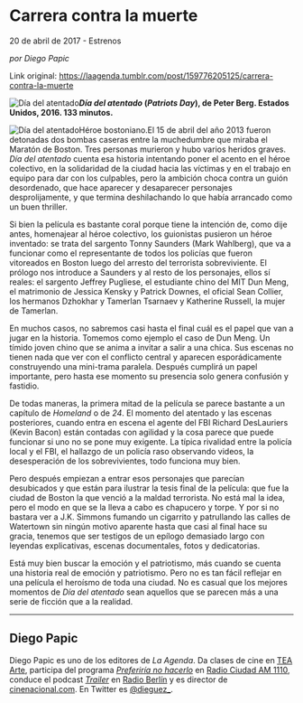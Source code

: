 # Carrera contra la muerte



20 de abril de 2017 - Estrenos

_por Diego Papic_

Link original: https://laagenda.tumblr.com/post/159776205125/carrera-contra-la-muerte

![Día del atentado](https://64.media.tumblr.com/4e7bee52a56f2431b1e91259571bbae1/tumblr_inline_pjzq1jr2hn1t6q87u_500.jpg)***Día del atentado* (*Patriots Day*), de Peter Berg. Estados Unidos, 2016. 133 minutos.**

![Día del atentado](https://64.media.tumblr.com/4e7bee52a56f2431b1e91259571bbae1/tumblr_inline_pjzq1jr2hn1t6q87u_500.jpg)Héroe bostoniano.El 15 de abril del año 2013 fueron detonadas dos bombas caseras entre la muchedumbre que miraba el Maratón de Boston. Tres personas murieron y hubo varios heridos graves. *Día del atentado* cuenta esa historia intentando poner el acento en el héroe colectivo, en la solidaridad de la ciudad hacia las víctimas y en el trabajo en equipo para dar con los culpables, pero la ambición choca contra un guión desordenado, que hace aparecer y desaparecer personajes desprolijamente, y que termina deshilachando lo que había arrancado como un buen thriller.

Si bien la película es bastante coral porque tiene la intención de, como dije antes, homenajear al héroe colectivo, los guionistas pusieron un héroe inventado: se trata del sargento Tonny Saunders (Mark Wahlberg), que va a funcionar como el representante de todos los policías que fueron vitoreados en Boston luego del arresto del terrorista sobreviviente. El prólogo nos introduce a Saunders y al resto de los personajes, ellos sí reales: el sargento Jeffrey Pugliese, el estudiante chino del MIT Dun Meng, el matrimonio de Jessica Kensky y Patrick Downes, el oficial Sean Collier, los hermanos Dzhokhar y Tamerlan Tsarnaev y Katherine Russell, la mujer de Tamerlan.

En muchos casos, no sabremos casi hasta el final cuál es el papel que van a jugar en la historia. Tomemos como ejemplo el caso de Dun Meng. Un tímido joven chino que se anima a invitar a salir a una chica. Sus escenas no tienen nada que ver con el conflicto central y aparecen esporádicamente construyendo una mini-trama paralela. Después cumplirá un papel importante, pero hasta ese momento su presencia solo genera confusión y fastidio.

De todas maneras, la primera mitad de la película se parece bastante a un capítulo de *Homeland* o de *24*. El momento del atentado y las escenas posteriores, cuando entra en escena el agente del FBI Richard DesLauriers (Kevin Bacon) están contadas con agilidad y la cosa parece que puede funcionar si uno no se pone muy exigente. La típica rivalidad entre la policía local y el FBI, el hallazgo de un policía raso observando videos, la desesperación de los sobrevivientes, todo funciona muy bien.

Pero después empiezan a entrar esos personajes que parecían desubicados y que están para ilustrar la tesis final de la película: que fue la ciudad de Boston la que venció a la maldad terrorista. No está mal la idea, pero el modo en que se la lleva a cabo es chapucero y torpe. Y por si no bastara ver a J.K. Simmons fumando un cigarrito y patrullando las calles de Watertown sin ningún motivo aparente hasta que casi al final hace su gracia, tenemos que ser testigos de un epílogo demasiado largo con leyendas explicativas, escenas documentales, fotos y dedicatorias.

Está muy bien buscar la emoción y el patriotismo, más cuando se cuenta una historia real de emoción y patriotismo. Pero no es tan fácil reflejar en una película el heroísmo de toda una ciudad. No es casual que los mejores momentos de *Día del atentado* sean aquellos que se parecen más a una serie de ficción que a la realidad.

  




---

 Diego Papic
------------

 Diego Papic es uno de los editores de *La Agenda*. Da clases de cine en [TEA Arte](http://tea-arte.com.ar/), participa del programa *[Preferiría no hacerlo](http://preferiria-no-hacerlo.tumblr.com/)* en [Radio Ciudad AM 1110](http://www.buenosaires.gob.ar/radiociudad), conduce el podcast *[Trailer](http://www.radioberlin.com.ar/programas/trailer)* en [Radio Berlín](http://www.radioberlin.com.ar/) y es director de [cinenacional.com](http://www.cinenacional.com/). En Twitter es [@dieguez\_](https://twitter.com/dieguez_). 

